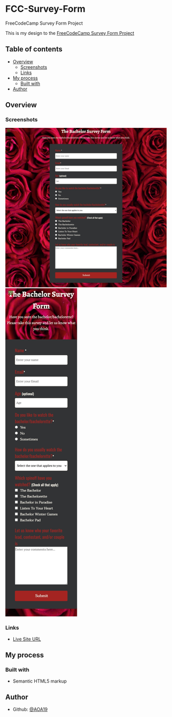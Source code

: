 # FCC-Survey-Form

FreeCodeCamp Survey Form Project

This is my design to the [FreeCodeCamp Survey Form Project](https://www.freecodecamp.org/learn/responsive-web-design/responsive-web-design-projects/build-a-survey-form)

## Table of contents

- [Overview](#overview)
  - [Screenshots](#screenshots)
  - [Links](#links)
- [My process](#my-process)
  - [Built with](#built-with)
- [Author](#author)

## Overview

### Screenshots

![](./Images/Survey-Form-Screenshot-Desktop.jpg)
![](./Images/Survey-Form-Screenshot-Mobile.jpg)

### Links

- [Live Site URL](https://aoa19.github.io/FCC-Survey-Form/)

## My process

### Built with

- Semantic HTML5 markup

## Author

- Github: [@AOA19](https://github.com/AOA19)
